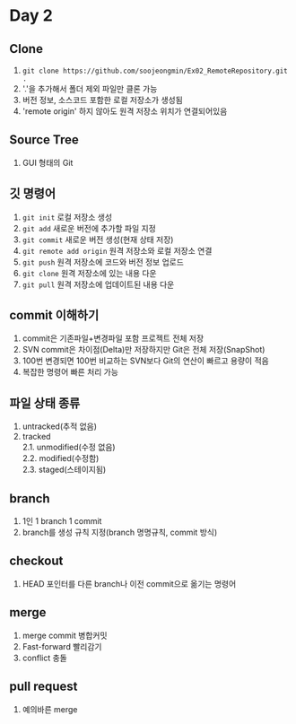 # Day 2
## Clone
1. `git clone https://github.com/soojeongmin/Ex02_RemoteRepository.git .` 
2. '.'을 추가해서 폴더 제외 파일만 클론 가능
3. 버전 정보, 소스코드 포함한 로컬 저장소가 생성됨
4. 'remote origin' 하지 않아도 원격 저장소 위치가 연결되어있음

## Source Tree
1. GUI 형태의 Git

## 깃 명령어
1. `git init` 로컬 저장소 생성
2. `git add` 새로운 버전에 추가할 파일 지정
3. `git commit` 새로운 버전 생성(현재 상태 저장)
4. `git remote add origin` 원격 저장소와 로컬 저장소 연결
5. `git push` 원격 저장소에 코드와 버전 정보 업로드
6. `git clone` 원격 저장소에 있는 내용 다운
7. `git pull` 원격 저장소에 업데이트된 내용 다운

## commit 이해하기
1. commit은 기존파일+변경파일 포함 프로젝트 전체 저장
2. SVN commit은 차이점(Delta)만 저장하지만 Git은 전체 저장(SnapShot)
3. 100번 변경되면 100번 비교하는 SVN보다 Git의 연산이 빠르고 용량이 적음
4. 복잡한 명령어 빠른 처리 가능

## 파일 상태 종류
1. untracked(추적 없음) </br>
2. tracked</br>
2.1. unmodified(수정 없음)</br>
2.2. modified(수정함)</br>
2.3. staged(스테이지됨)</br>

## branch
1. 1인 1 branch 1 commit
2. branch를 생성 규칙 지정(branch 명명규칙, commit 방식)

## checkout
1. HEAD 포인터를 다른 branch나 이전 commit으로 옮기는 명령어

## merge
1. merge commit 병합커밋
2. Fast-forward 빨리감기
3. conflict 충돌

## pull request
1. 예의바른 merge

